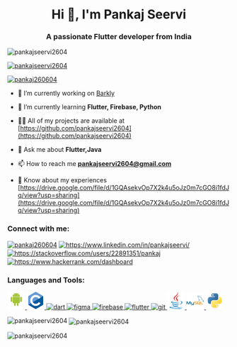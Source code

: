 <h1 align="center">Hi 👋, I'm Pankaj Seervi</h1>
<h3 align="center">A passionate Flutter developer from India</h3>

<p align="left"> <img src="https://komarev.com/ghpvc/?username=pankajseervi2604&label=Profile%20views&color=c4c4c4&style=flat" alt="pankajseervi2604" /> </p>

<p align="left"> <a href="https://github.com/ryo-ma/github-profile-trophy"><img src="https://github-profile-trophy.vercel.app/?username=pankajseervi2604" alt="pankajseervi2604" /></a> </p>

<p align="left"> <a href="https://twitter.com/pankaj260604" target="blank"><img src="https://img.shields.io/twitter/follow/pankaj260604?logo=twitter&style=for-the-badge" alt="pankaj260604" /></a> </p>

- 🔭 I’m currently working on [Barkly](https://github.com/pankajseervi2604/BARKLY)

- 🌱 I’m currently learning **Flutter, Firebase, Python**

- 👨‍💻 All of my projects are available at [https://github.com/pankajseervi2604](https://github.com/pankajseervi2604)

- 💬 Ask me about **Flutter,Java**

- 📫 How to reach me **pankajseervi2604@gmail.com**

- 📄 Know about my experiences [https://drive.google.com/file/d/1GQAsekvOp7X2k4u5oJz0m7cGO8i1fdJq/view?usp=sharing](https://drive.google.com/file/d/1GQAsekvOp7X2k4u5oJz0m7cGO8i1fdJq/view?usp=sharing)

<h3 align="left">Connect with me:</h3>
<p align="left">
<a href="https://twitter.com/pankaj260604" target="blank"><img align="center" src="https://raw.githubusercontent.com/rahuldkjain/github-profile-readme-generator/master/src/images/icons/Social/twitter.svg" alt="pankaj260604" height="30" width="40" /></a>
<a href="https://linkedin.com/in/https://www.linkedin.com/in/pankajseervi/" target="blank"><img align="center" src="https://raw.githubusercontent.com/rahuldkjain/github-profile-readme-generator/master/src/images/icons/Social/linked-in-alt.svg" alt="https://www.linkedin.com/in/pankajseervi/" height="30" width="40" /></a>
<a href="https://stackoverflow.com/users/https://stackoverflow.com/users/22891351/pankaj" target="blank"><img align="center" src="https://raw.githubusercontent.com/rahuldkjain/github-profile-readme-generator/master/src/images/icons/Social/stack-overflow.svg" alt="https://stackoverflow.com/users/22891351/pankaj" height="30" width="40" /></a>
<a href="https://www.hackerrank.com/https://www.hackerrank.com/dashboard" target="blank"><img align="center" src="https://raw.githubusercontent.com/rahuldkjain/github-profile-readme-generator/master/src/images/icons/Social/hackerrank.svg" alt="https://www.hackerrank.com/dashboard" height="30" width="40" /></a>
</p>

<h3 align="left">Languages and Tools:</h3>
<p align="left"> <a href="https://developer.android.com" target="_blank" rel="noreferrer"> <img src="https://raw.githubusercontent.com/devicons/devicon/master/icons/android/android-original-wordmark.svg" alt="android" width="40" height="40"/> </a> <a href="https://www.cprogramming.com/" target="_blank" rel="noreferrer"> <img src="https://raw.githubusercontent.com/devicons/devicon/master/icons/c/c-original.svg" alt="c" width="40" height="40"/> </a> <a href="https://dart.dev" target="_blank" rel="noreferrer"> <img src="https://www.vectorlogo.zone/logos/dartlang/dartlang-icon.svg" alt="dart" width="40" height="40"/> </a> <a href="https://www.figma.com/" target="_blank" rel="noreferrer"> <img src="https://www.vectorlogo.zone/logos/figma/figma-icon.svg" alt="figma" width="40" height="40"/> </a> <a href="https://firebase.google.com/" target="_blank" rel="noreferrer"> <img src="https://www.vectorlogo.zone/logos/firebase/firebase-icon.svg" alt="firebase" width="40" height="40"/> </a> <a href="https://flutter.dev" target="_blank" rel="noreferrer"> <img src="https://www.vectorlogo.zone/logos/flutterio/flutterio-icon.svg" alt="flutter" width="40" height="40"/> </a> <a href="https://git-scm.com/" target="_blank" rel="noreferrer"> <img src="https://www.vectorlogo.zone/logos/git-scm/git-scm-icon.svg" alt="git" width="40" height="40"/> </a> <a href="https://www.java.com" target="_blank" rel="noreferrer"> <img src="https://raw.githubusercontent.com/devicons/devicon/master/icons/java/java-original.svg" alt="java" width="40" height="40"/> </a> <a href="https://www.mysql.com/" target="_blank" rel="noreferrer"> <img src="https://raw.githubusercontent.com/devicons/devicon/master/icons/mysql/mysql-original-wordmark.svg" alt="mysql" width="40" height="40"/> </a> <a href="https://www.python.org" target="_blank" rel="noreferrer"> <img src="https://raw.githubusercontent.com/devicons/devicon/master/icons/python/python-original.svg" alt="python" width="40" height="40"/> </a> </p>

<p><img align="left" src="https://github-readme-stats.vercel.app/api/top-langs?username=pankajseervi2604&show_icons=true&locale=en&layout=compact" alt="pankajseervi2604" /></p>

<p>&nbsp;<img align="center" src="https://github-readme-stats.vercel.app/api?username=pankajseervi2604&show_icons=true&locale=en" alt="pankajseervi2604" /></p>

<p><img align="center" src="https://github-readme-streak-stats.herokuapp.com/?user=pankajseervi2604&" alt="pankajseervi2604" /></p>
